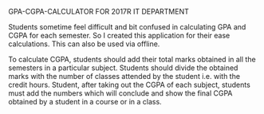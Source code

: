 GPA-CGPA-CALCULATOR FOR 2017R IT DEPARTMENT

Students sometime feel difficult and bit confused in calculating GPA and CGPA for each semester. So I created this application for their ease calculations. This can also be used via offline.

To calculate CGPA, students should add their total marks obtained in all the semesters in a particular subject.
Students should divide the obtained marks with the number of classes attended by the student i.e. with the credit hours.
Student, after taking out the CGPA of each subject, students must add the numbers which will conclude and show the final CGPA obtained by a student in a course or in a class. 

